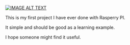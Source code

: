 [![IMAGE ALT TEXT](http://img.youtube.com/vi/KlyxLBbtVHc/0.jpg)](http://www.youtube.com/watch?v=KlyxLBbtVHc "Simple RPI Lock Demo")

This is my first project I have ever done with Rasperry PI.

It simple and should be good as a learning example. 

I hope someone might find it useful.

